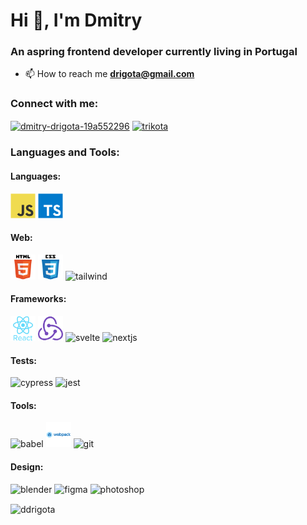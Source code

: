 <h1 align="left">Hi 👋, I'm Dmitry</h1>
<h3 align="left">An aspring frontend developer currently living in Portugal</h3>

- 📫 How to reach me **drigota@gmail.com**

<h3 align="left">Connect with me:</h3>
<p align="left">
<a href="https://linkedin.com/in/dmitry-drigota-19a552296" target="blank"><img align="center" src="https://raw.githubusercontent.com/rahuldkjain/github-profile-readme-generator/master/src/images/icons/Social/linked-in-alt.svg" alt="dmitry-drigota-19a552296" height="30" width="40" /></a>
<a href="https://instagram.com/trikota" target="blank"><img align="center" src="https://raw.githubusercontent.com/rahuldkjain/github-profile-readme-generator/master/src/images/icons/Social/instagram.svg" alt="trikota" height="30" width="40" /></a>
</p>

<h3 align="left">Languages and Tools:</h3>
<p></p>
<h4 align="left">Languages:</h4>
<p align="left"> 
  <img src="https://raw.githubusercontent.com/devicons/devicon/master/icons/javascript/javascript-original.svg" alt="javascript" width="40" height="40"/> 
  <img src="https://raw.githubusercontent.com/devicons/devicon/master/icons/typescript/typescript-original.svg" alt="typescript" width="40" height="40"/> 
</p>

<h4 align="left">Web:</h4>
<p align="left"> 
  <img src="https://raw.githubusercontent.com/devicons/devicon/master/icons/html5/html5-original-wordmark.svg" alt="html5" width="40" height="40"/>
   <img src="https://raw.githubusercontent.com/devicons/devicon/master/icons/css3/css3-original-wordmark.svg" alt="css3" width="40" height="40"/> 
   <img src="https://www.vectorlogo.zone/logos/tailwindcss/tailwindcss-icon.svg" alt="tailwind" width="40" height="40"/> 
</p>

<h4 align="left">Frameworks:</h4>
<p align="left"> 
    <img src="https://raw.githubusercontent.com/devicons/devicon/master/icons/react/react-original-wordmark.svg" alt="react" width="40" height="40"/> 
    <img src="https://raw.githubusercontent.com/devicons/devicon/master/icons/redux/redux-original.svg" alt="redux" width="40" height="40"/>
   <img src="https://upload.wikimedia.org/wikipedia/commons/1/1b/Svelte_Logo.svg" alt="svelte" width="40" height="40"/> 
   <img src="https://cdn.worldvectorlogo.com/logos/nextjs-2.svg" alt="nextjs" width="40" height="40"/> 

<h4 align="left">Tests:</h4>
<p align="left"> 
  <img src="https://raw.githubusercontent.com/simple-icons/simple-icons/6e46ec1fc23b60c8fd0d2f2ff46db82e16dbd75f/icons/cypress.svg" alt="cypress" width="40" height="40"/>
  <img src="https://www.vectorlogo.zone/logos/jestjsio/jestjsio-icon.svg" alt="jest" width="40" height="40"/> 
</p>
<h4 align="left">Tools:</h4>
<p align="left"> 
 <img src="https://upload.wikimedia.org/wikipedia/commons/thumb/0/02/Babel_Logo.svg/1280px-Babel_Logo.svg.png" alt="babel" height="40"/> 
 <img src="https://raw.githubusercontent.com/devicons/devicon/d00d0969292a6569d45b06d3f350f463a0107b0d/icons/webpack/webpack-original-wordmark.svg" alt="webpack" height="40"/> 
 <img src="https://www.vectorlogo.zone/logos/git-scm/git-scm-icon.svg" alt="git" width="40" height="40"/>
</p>

<h4 align="left">Design:</h4>
<p align="left"> 
  <img src="https://download.blender.org/branding/community/blender_community_badge_white.svg" alt="blender" width="40" height="40"/> 
 <img src="https://www.vectorlogo.zone/logos/figma/figma-icon.svg" alt="figma" width="40" height="40"/> 
 <img src="https://upload.wikimedia.org/wikipedia/commons/thumb/a/af/Adobe_Photoshop_CC_icon.svg/2101px-Adobe_Photoshop_CC_icon.svg.png" alt="photoshop" width="40" height="40"/>
</p>

<p><img align="center" src="https://github-readme-stats.vercel.app/api/top-langs?username=ddrigota&show_icons=true&locale=en&layout=compact" alt="ddrigota" /></p>
